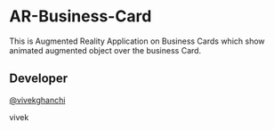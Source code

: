# AR-Business-Card

This is Augmented Reality Application on Business Cards which show  animated augmented object over the business Card.


## Developer

 [@vivekghanchi](https://github.com/vivekghanchi)


vivek
